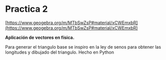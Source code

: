 # Practica 2
[https://www.geogebra.org/m/MTbSwZsP#material/xCWEmxbR](https://www.geogebra.org/m/MTbSwZsP#material/xCWEmxbR)

**Aplicación de vectores en física.**

Para generar el triangulo base se inspiro en la ley de senos para obtener las longitudes y dibujado del triangulo. Hecho en Python